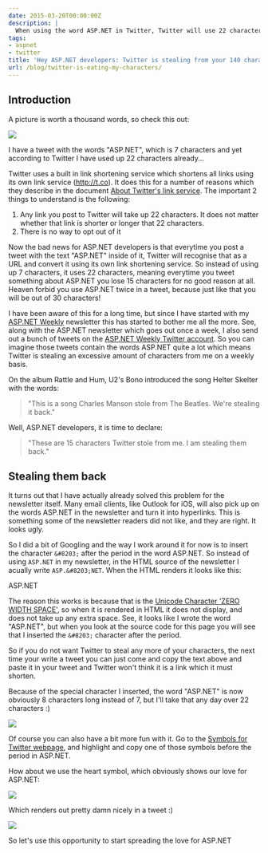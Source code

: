 ```yaml
---
date: 2015-03-20T00:00:00Z
description: |
  When using the word ASP.NET in Twitter, Twitter will use 22 characters instead of 7. This blog post shows you how to fool Twitter.
tags:
- aspnet
- twitter
title: 'Hey ASP.NET developers: Twitter is stealing from your 140 characters'
url: /blog/twitter-is-eating-my-characters/
---
```


## Introduction 
A picture is worth a thousand words, so check this out:

![](/assets/images/2015-03-20-twitter-is-eating-my-characters/problem-tweet.png)

I have a tweet with the words "ASP.NET", which is 7 characters and yet according to Twitter I have used up 22 characters already...

Twitter uses a built in link shortening service which shortens all links using its own link service (http://t.co). It does this for a number of reasons which they describe in the document [About Twitter's link service](https://support.twitter.com/articles/109623). The important 2 things to understand is the following:

1. Any link you post to Twitter will take up 22 characters. It does not matter whether that link is shorter or longer that 22 characters.
2. There is no way to opt out of it

Now the bad news for ASP.NET developers is that everytime you post a tweet with the text "ASP.NET" inside of it, Twitter will recognise that as a URL and convert it using its own link shortening service. So instead of using up 7 characters, it uses 22 characters, meaning everytime you tweet something about ASP.NET you lose 15 characters for no good reason at all. Heaven forbid you use ASP.NET twice in a tweet, because just like that you will be out of 30 characters!

I have been aware of this for a long time, but since I have started with my [ASP.NET Weekly](http://www.aspnetweekly.com/) newsletter this has started to bother me all the more. See, along with the ASP.NET newsletter which goes out once a week, I also send out a bunch of tweets on the [ASP.NET Weekly Twitter account](https://twitter.com/aspnetweekly). So you can imagine those tweets contain the words ASP.NET quite a lot which means Twitter is stealing an excessive amount of characters from me on a weekly basis.

On the album Rattle and Hum, U2's Bono introduced the song Helter Skelter with the words:

> "This is a song Charles Manson stole from The Beatles. We're stealing it back."

Well, ASP.NET developers, it is time to declare:

> "These are 15 characters Twitter stole from me. I am stealing them back."

## Stealing them back

It turns out that I have actually already solved this problem for the newsletter itself. Many email clients, like Outlook for iOS, will also pick up on the words ASP.NET in the newsletter and turn it into hyperlinks. This is something some of the newsletter readers did not like, and they are right. It looks ugly.

So I did a bit of Googling and the way I work around it for now is to insert the character `&#8203;` after the period in the word ASP.NET. So instead of using `ASP.NET` in my newsletter, in the HTML source of the newsletter I acually write `ASP.&#8203;NET`. When the HTML renders it looks like this:

ASP.&#8203;NET

The reason this works is because that is the [Unicode Character 'ZERO WIDTH SPACE'](http://www.fileformat.info/info/unicode/char/200b/index.htm), so when it is rendered in HTML it does not display, and does not take up any extra space. See, it looks like I wrote the word "ASP.NET", but when you look at the source code for this page you will see that I inserted the `&#8203;` character after the period.

So if you do not want Twitter to steal any more of your characters, the next time your write a tweet you can just come and copy the text above and paste it in your tweet and Twitter won't think it is a link which it must shorten.

Because of the special character I inserted, the word "ASP.NET" is now obviously 8 characters long instead of 7, but I'll take that any day over 22 characters :)

![](/assets/images/2015-03-20-twitter-is-eating-my-characters/asp-net-trick.png)

Of course you can also have a bit more fun with it. Go to the [Symbols for Twitter webpage](http://twsym.com/), and highlight and copy one of those symbols before the period in ASP.NET. 

How about we use the heart symbol, which obviously shows our love for ASP.NET:

![](/assets/images/2015-03-20-twitter-is-eating-my-characters/heart-asp-net.png)

Which renders out pretty damn nicely in a tweet :)

![](/assets/images/2015-03-20-twitter-is-eating-my-characters/heart-asp-net-rendered.png)

So let's use this opportunity to start spreading the love for ASP.NET